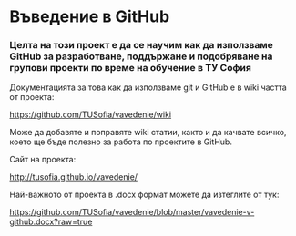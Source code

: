 # Въведение в GitHub

### Целта на този проект е да се научим как да използваме GitHub за разработване, поддържане и подобряване на групови проекти по време на обучение в ТУ София

Документацията за това как да използваме git и GitHub е в wiki частта от проекта:

https://github.com/TUSofia/vavedenie/wiki

Може да добавяте и поправяте wiki статии, както и да качвате всичко, което ще бъде полезно за работа по проектите в GitHub.

Сайт на проекта:

http://tusofia.github.io/vavedenie/

Най-важното от проекта в .docx формат можете да изтеглите от тук:

https://github.com/TUSofia/vavedenie/blob/master/vavedenie-v-github.docx?raw=true

